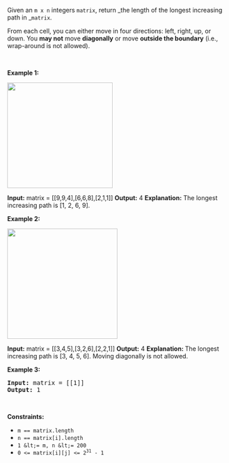 Given an `` m x n `` integers `` matrix ``, return _the length of the longest increasing path in _`` matrix ``.

From each cell, you can either move in four directions: left, right, up, or down. You __may not__ move __diagonally__ or move __outside the boundary__ (i.e., wrap-around is not allowed).

&nbsp;

__Example 1:__

<img alt="" src="https://assets.leetcode.com/uploads/2021/01/05/grid1.jpg" style="width: 242px; height: 242px;"/>

<strong>Input:</strong> matrix = [[9,9,4],[6,6,8],[2,1,1]]
    <strong>Output:</strong> 4
    <strong>Explanation:</strong> The longest increasing path is [1, 2, 6, 9].

__Example 2:__

<img alt="" src="https://assets.leetcode.com/uploads/2021/01/27/tmp-grid.jpg" style="width: 253px; height: 253px;"/>

<strong>Input:</strong> matrix = [[3,4,5],[3,2,6],[2,2,1]]
    <strong>Output:</strong> 4
    <strong>Explanation: </strong>The longest increasing path is [3, 4, 5, 6]. Moving diagonally is not allowed.

__Example 3:__

<pre>
<strong>Input:</strong> matrix = [[1]]
<strong>Output:</strong> 1
</pre>

&nbsp;

__Constraints:__

*   `` m == matrix.length ``
*   `` n == matrix[i].length ``
*   `` 1 &lt;= m, n &lt;= 200 ``
*   <code>0 &lt;= matrix[i][j] &lt;= 2<sup>31</sup> - 1</code>